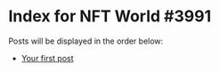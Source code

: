# Index for NFT World #3991
Posts will be displayed in the order below:

- [Your first post](./001-first.md)

